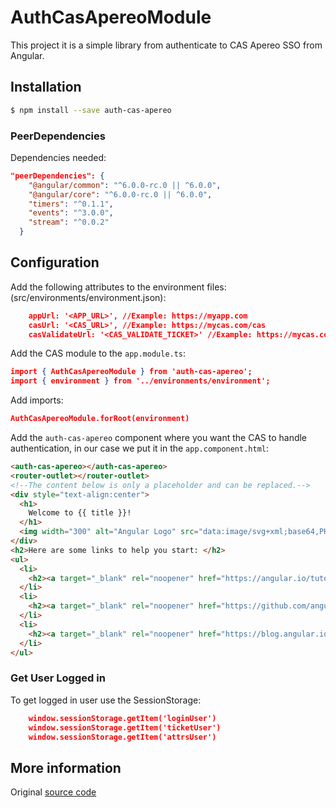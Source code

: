 # AuthCasApereoModule

This project it is a simple library from authenticate to CAS Apereo SSO from Angular.

## Installation

```bash
$ npm install --save auth-cas-apereo
```

### PeerDependencies
Dependencies needed:

```json
"peerDependencies": {
    "@angular/common": "^6.0.0-rc.0 || ^6.0.0",
    "@angular/core": "^6.0.0-rc.0 || ^6.0.0",
    "timers": "^0.1.1",
    "events": "^3.0.0",
    "stream": "^0.0.2"
  }
```

## Configuration

Add the following attributes to the environment files: (src/environments/environment.json):

```json
    appUrl: '<APP_URL>', //Example: https://myapp.com
    casUrl: '<CAS_URL>', //Example: https://mycas.com/cas
    casValidateUrl: '<CAS_VALIDATE_TICKET>' //Example: https://mycas.com/cas/p3/serviceValidate
```

Add the CAS module to the `app.module.ts`:

```json
import { AuthCasApereoModule } from 'auth-cas-apereo';
import { environment } from '../environments/environment';
```

Add imports:

```json
AuthCasApereoModule.forRoot(environment)
```

Add the `auth-cas-apereo` component where you want the CAS to handle authentication, in our case we put it in the `app.component.html`:

```html
<auth-cas-apereo></auth-cas-apereo>
<router-outlet></router-outlet>
<!--The content below is only a placeholder and can be replaced.-->
<div style="text-align:center">
  <h1>
    Welcome to {{ title }}!
  </h1>
  <img width="300" alt="Angular Logo" src="data:image/svg+xml;base64,PHN2ZyB4bWxucz0iaHR0cDovL3d3dy53My5vcmcvMjAwMC9zdmciIHZpZXdCb3g9IjAgMCAyNTAgMjUwIj4KICAgIDxwYXRoIGZpbGw9IiNERDAwMzEiIGQ9Ik0xMjUgMzBMMzEuOSA2My4ybDE0LjIgMTIzLjFMMTI1IDIzMGw3OC45LTQzLjcgMTQuMi0xMjMuMXoiIC8+CiAgICA8cGF0aCBmaWxsPSIjQzMwMDJGIiBkPSJNMTI1IDMwdjIyLjItLjFWMjMwbDc4LjktNDMuNyAxNC4yLTEyMy4xTDEyNSAzMHoiIC8+CiAgICA8cGF0aCAgZmlsbD0iI0ZGRkZGRiIgZD0iTTEyNSA1Mi4xTDY2LjggMTgyLjZoMjEuN2wxMS43LTI5LjJoNDkuNGwxMS43IDI5LjJIMTgzTDEyNSA1Mi4xem0xNyA4My4zaC0zNGwxNy00MC45IDE3IDQwLjl6IiAvPgogIDwvc3ZnPg==">
</div>
<h2>Here are some links to help you start: </h2>
<ul>
  <li>
    <h2><a target="_blank" rel="noopener" href="https://angular.io/tutorial">Tour of Heroes</a></h2>
  </li>
  <li>
    <h2><a target="_blank" rel="noopener" href="https://github.com/angular/angular-cli/wiki">CLI Documentation</a></h2>
  </li>
  <li>
    <h2><a target="_blank" rel="noopener" href="https://blog.angular.io/">Angular blog</a></h2>
  </li>
</ul>
```

### Get User Logged in

To get logged in user use the SessionStorage:
```json
    window.sessionStorage.getItem('loginUser')
    window.sessionStorage.getItem('ticketUser')
    window.sessionStorage.getItem('attrsUser')
```


## More information

Original [source code](https://github.com/RicardoBorgesGO/cas-client-angular)